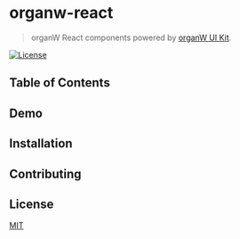 # organw-react

> organW React components powered by [organW UI Kit](https://github.com/organw/organw-uikit).

[![License](https://img.shields.io/badge/license-MIT-blue.svg?style=for-the-badge&logo=MIT)](http://opensource.org/licenses/MIT)

## Table of Contents

## Demo

## Installation

## Contributing

## License

[MIT](./LICENSE)
